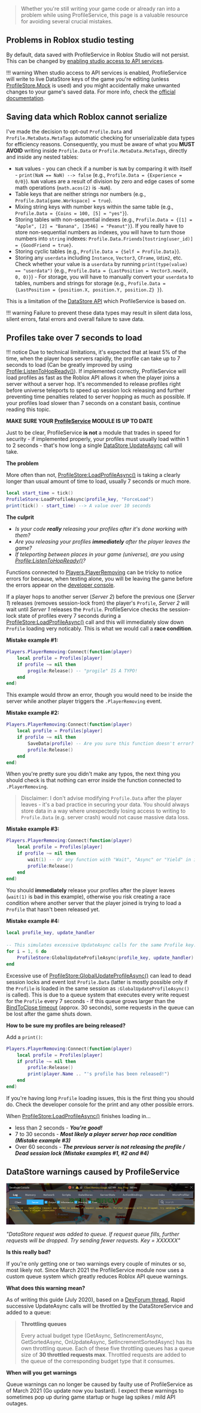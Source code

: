 > Whether you're still writing your game code or already ran into a problem while using ProfileService, this page is a valuable resource for avoiding several crucial mistakes.

## Problems in Roblox studio testing

By default, data saved with ProfileService in Roblox Studio will not persist. This can be changed by [enabling studio access to API services](https://developer.roblox.com/en-us/articles/Data-store#using-data-stores-in-studio).

!!! warning
    When studio access to API services is enabled, ProfileService will write to live DataStore keys of the game you're editing
    (unless [ProfileStore.Mock](/ProfileService/api/#profilestoremock) is used) and you might accidentally make unwanted changes to your game's saved data. For more info, check the [official documentation](https://developer.roblox.com/en-us/articles/Data-store#using-data-stores-in-studio).

## Saving data which Roblox cannot serialize

I've made the decision to opt-out `Profile.Data` and `Profile.MetaData.MetaTags` automatic checking
for unserializable data types for efficiency reasons. Consequently, you must be aware of what you
**MUST AVOID** writing inside `Profile.Data` or `Profile.MetaData.MetaTags`, directly and inside any nested tables:

- `NaN` values - you can check if a number is `NaN` by comparing it with itself - `print(NaN == NaN) --> false` (e.g., `Profile.Data = {Experience = 0/0}`). `NaN` values are a result of division by zero and edge cases of some math operations (`math.acos(2)` is `-NaN`).
- Table keys that are neither strings nor numbers (e.g., `Profile.Data[game.Workspace] = true`).
- Mixing string keys with number keys within the same table (e.g., `Profile.Data = {Coins = 100, [5] = "yes"}`).
- Storing tables with non-sequential indexes (e.g., `Profile.Data = {[1] = "Apple", [2] = "Banana", [3546] = "Peanut"}`). If you really have to store non-sequential numbers as indexes, you will have to turn those numbers into `string` indexes: `Profile.Data.Friends[tostring(user_id)] = {GoodFriend = true}`.
- Storing cyclic tables (e.g., `Profile.Data = {Self = Profile.Data}`).
- Storing any `userdata` including `Instance`, `Vector3`, `CFrame`, `Udim2`, etc. Check whether your value is a `userdata` by running `print(type(value) == "userdata")` (e.g., `Profile.Data = {LastPosition = Vector3.new(0, 0, 0)}`) - For storage, you will have to manually convert your `userdata` to tables, numbers and strings for storage (e.g., `Profile.Data = {LastPosition = {position.X, position.Y, position.Z} }`).

This is a limitation of the [DataStore API](https://developer.roblox.com/en-us/articles/Datastore-Errors) which ProfileService is based on.

!!! warning
    Failure to prevent these data types may result in silent data loss, silent errors, fatal errors and overall failure to save data.

## Profiles take over 7 seconds to load

!!! notice
        Due to technical limitations, it's expected that at least 5% of the time, when the player hops servers rapidly, the profile
        can take up to 7 seconds to load (Can be greatly improved by using [Profile:ListenToHopReady()](/ProfileService/api/#profilelistentohopready)).
        If implemented correctly, ProfileService will load profiles as fast as the Roblox API allows
        it when the player joins a server without a server hop. It's recommended to release profiles right before universe teleports
        to speed up session lock releasing and further preventing time penalties related to server hopping as much as possible.
        If your profiles load slower than 7 seconds on a constant basis, continue reading this topic.

**MAKE SURE YOUR [ProfileService](/ProfileService/tutorial/settingup/) MODULE IS UP TO DATE**

Just to be clear, ProfileService **is not** a module that trades in speed for security - if implemented properly, your profiles must usually load within 1 to 2 seconds - that's how long a single [DataStore UpdateAsync](https://developer.roblox.com/en-us/api-reference/function/GlobalDataStore/UpdateAsync) call will take.

**The problem**

More often than not, [ProfileStore:LoadProfileAsync()](/ProfileService/api/#profilestoreloadprofileasync) is taking a clearly longer than usual amount of time to load, usually 7 seconds or much more.

``` lua
local start_time = tick()
ProfileStore:LoadProfileAsync(profile_key, "ForceLoad")
print(tick() - start_time) --> A value over 10 seconds
```

**The culprit**

 - *Is your code __really__ releasing your profiles after it's done working with them?*
 - *Are you releasing your profiles __immediately__ after the player leaves the game?*
 - *If teleporting between places in your game (universe), are you using [Profile:ListenToHopReady()](/ProfileService/api/#profilelistentohopready)?*

Functions connected to [Players.PlayerRemoving](https://developer.roblox.com/en-us/api-reference/event/Players/PlayerRemoving)
can be tricky to notice errors for because, when testing alone, you will be leaving the game before the errors appear on the
[developer console](https://developer.roblox.com/en-us/articles/Developer-Console).

If a player hops to another server (*Server 2*) before the previous one (*Server 1*) releases (removes session-lock from) the player's `Profile`,
*Server 2* will wait until *Server 1* releases the `Profile`. ProfileService checks the session-lock state of profiles every 7 seconds during a [ProfileStore:LoadProfileAsync()](/ProfileService/api/#profilestoreloadprofileasync) call and this will immediately slow down `Profile` loading very noticably. This is what we would call a **race condition**.

**Mistake example #1:**
``` lua
Players.PlayerRemoving:Connect(function(player)
    local profile = Profiles[player]
    if profile ~= nil then
        progile:Release() -- "progile" IS A TYPO!
    end
end)
```
This example would throw an error, though you would need to be inside the server while another player triggers the `.PlayerRemoving` event.

**Mistake example #2:**
``` lua
Players.PlayerRemoving:Connect(function(player)
    local profile = Profiles[player]
    if profile ~= nil then
        SaveData(profile) -- Are you sure this function doesn't error?
        profile:Release()
    end
end)
```
When you're pretty sure you didn't make any typos, the next thing you should check is that nothing can error inside the function connected to `.PlayerRemoving`.  
> Disclaimer: I don't advise modifying `Profile.Data` after the player leaves - it's a bad practice in securing your data. You should always store data in a way where unexpectedly losing access to writing to `Profile.Data` (e.g. server crash) would not cause massive data loss.

**Mistake example #3:**
``` lua
Players.PlayerRemoving:Connect(function(player)
    local profile = Profiles[player]
    if profile ~= nil then
        wait(1) -- Or any function with "Wait", "Async" or "Yield" in its name
        profile:Release()
    end
end)
```
You should **immediately** release your profiles after the player leaves (`wait(1)` is bad in this example), otherwise you risk creating a race condition where another server that the player joined is trying to load a `Profile` that hasn't been released yet.

**Mistake example #4:**
``` lua
local profile_key, update_handler

-- This simulates excessive UpdateAsync calls for the same Profile key:
for i = 1, 6 do
    ProfileStore:GlobalUpdateProfileAsync(profile_key, update_handler)
end
```
Excessive use of [ProfileStore:GlobalUpdateProfileAsync()](/ProfileService/api/#profilestoreglobalupdateprofileasync) can lead to dead session locks and event lost
`Profile.Data` (latter is mostly possible only if the `Profile` is loaded in the same session as `:GlobalUpdateProfileAsync()` is called). This is due to a queue
system that executes every write request for the `Profile` every 7 seconds - if this queue grows larger than the [BindToClose timeout](https://developer.roblox.com/en-us/api-reference/function/DataModel/BindToClose) (approx. 30 seconds), some requests in the queue can be lost after the game shuts down.

**How to be sure my profiles are being released?**  

Add a `print()`:
``` lua
Players.PlayerRemoving:Connect(function(player)
    local profile = Profiles[player]
    if profile ~= nil then
        profile:Release()
        print(player.Name .. "'s profile has been released!")
    end
end)
```
If you're having long `Profile` loading issues, this is the first thing you should do. Check the developer console for the print and any other possible errors.

When [ProfileStore:LoadProfileAsync()](/ProfileService/api/#profilestoreloadprofileasync) finishes loading in\.\.\.

 - less than 2 seconds - ***You're good!***
 - 7 to 30 seconds - ***Most likely a player server hop race condition (Mistake example #3)***
 - Over 60 seconds - ***The previous server is not releasing the profile / Dead session lock (Mistake examples #1, #2 and #4)***


## DataStore warnings caused by ProfileService

![DataStore warning example screenshot](images/DataStoreWarning.png)

_"DataStore request was added to queue. If request queue fills, further requests will be dropped.
Try sending fewer requests. Key = XXXXXX"_

**Is this really bad?**

If you're only getting one or two warnings every couple of minutes or so, most likely not. Since March 2021 the ProfileService module now uses a custom queue system which greatly reduces Roblox API queue warnings.

**What does this warning mean?**

As of writing this guide (July 2020), based on a [DevForum thread](https://devforum.roblox.com/t/details-on-datastoreservice-for-advanced-developers/175804), Rapid successive UpdateAsync calls will be throttled by the DataStoreService and added to a queue:

> **Throttling queues**
>
> Every actual budget type (GetAsync, SetIncrementAsync, GetSortedAsync, OnUpdateAsync, SetIncrementSortedAsync) has its own throttling queue. Each of these five throttling queues has a queue size of **30 throttled requests max**. Throttled requests are added to the queue of the corresponding budget type that it consumes.

**When will you get warnings**

Queue warnings can no longer be caused by faulty use of ProfileService as of March 2021 (Go update now you bastard). I expect these warnings to sometimes pop up during game startup or huge lag spikes / mild API outages.
